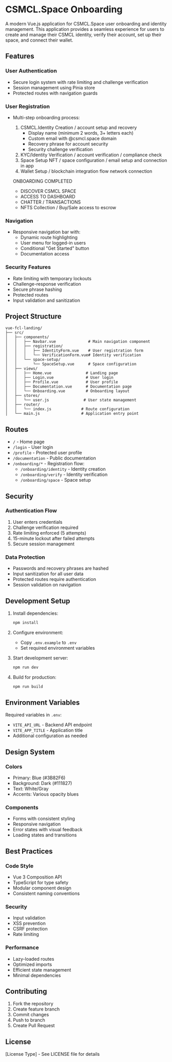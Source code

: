 # CSMCL.Space Onboarding

A modern Vue.js application for CSMCL.Space user onboarding and identity management. This application provides a seamless experience for users to create and manage their CSMCL identity, verify their account, set up their space, and connect their wallet.

## Features

### User Authentication
- Secure login system with rate limiting and challenge verification
- Session management using Pinia store
- Protected routes with navigation guards

### User Registration
- Multi-step onboarding process:
  1. CSMCL.Identity Creation / account setup and recovery
     - Display name (minimum 2 words, 3+ letters each)
     - Custom email with @csmcl.space domain
     - Recovery phrase for account security
     - Security challenge verification
  2. KYC/Identity Verification / account verification / compliance check 
  3. Space Setup NFT / space configuration / email setup and connection in app 
  4. Wallet Setup / blockchain integration flow network connection

  ONBOARDING COMPLETED
  
  - DISCOVER CSMCL SPACE 
  - ACCESS TO DASHBOARD
  - CHATTER / TRANSACTIONS
  - NFTS Collection / Buy/Sale access to escrow

### Navigation
- Responsive navigation bar with:
  - Dynamic route highlighting
  - User menu for logged-in users
  - Conditional "Get Started" button
  - Documentation access

### Security Features
- Rate limiting with temporary lockouts
- Challenge-response verification
- Secure phrase hashing
- Protected routes
- Input validation and sanitization

## Project Structure

```
vue-fcl-landing/
├── src/
│   ├── components/
│   │   ├── Navbar.vue              # Main navigation component
│   │   ├── registration/
│   │   │   ├── IdentityForm.vue    # User registration form
│   │   │   └── VerificationForm.vue# Identity verification
│   │   └── space-setup/
│   │       └── SpaceSetup.vue      # Space configuration
│   ├── views/
│   │   ├── Home.vue               # Landing page
│   │   ├── Login.vue              # User login
│   │   ├── Profile.vue            # User profile
│   │   ├── Documentation.vue      # Documentation page
│   │   └── Onboarding.vue         # Onboarding layout
│   ├── stores/
│   │   └── user.js               # User state management
│   ├── router/
│   │   └── index.js             # Route configuration
│   └── main.js                  # Application entry point
```

## Routes

- `/` - Home page
- `/login` - User login
- `/profile` - Protected user profile
- `/documentation` - Public documentation
- `/onboarding/*` - Registration flow:
  - `/onboarding/identity` - Identity creation
  - `/onboarding/verify` - Identity verification
  - `/onboarding/space` - Space setup

## Security

### Authentication Flow
1. User enters credentials
2. Challenge verification required
3. Rate limiting enforced (5 attempts)
4. 15-minute lockout after failed attempts
5. Secure session management

### Data Protection
- Passwords and recovery phrases are hashed
- Input sanitization for all user data
- Protected routes require authentication
- Session validation on navigation

## Development Setup

1. Install dependencies:
   ```bash
   npm install
   ```

2. Configure environment:
   - Copy `.env.example` to `.env`
   - Set required environment variables

3. Start development server:
   ```bash
   npm run dev
   ```

4. Build for production:
   ```bash
   npm run build
   ```

## Environment Variables

Required variables in `.env`:
- `VITE_API_URL` - Backend API endpoint
- `VITE_APP_TITLE` - Application title
- Additional configuration as needed

## Design System

### Colors
- Primary: Blue (#3B82F6)
- Background: Dark (#111827)
- Text: White/Gray
- Accents: Various opacity blues

### Components
- Forms with consistent styling
- Responsive navigation
- Error states with visual feedback
- Loading states and transitions

## Best Practices

### Code Style
- Vue 3 Composition API
- TypeScript for type safety
- Modular component design
- Consistent naming conventions

### Security
- Input validation
- XSS prevention
- CSRF protection
- Rate limiting

### Performance
- Lazy-loaded routes
- Optimized imports
- Efficient state management
- Minimal dependencies

## Contributing

1. Fork the repository
2. Create feature branch
3. Commit changes
4. Push to branch
5. Create Pull Request

## License

[License Type] - See LICENSE file for details
